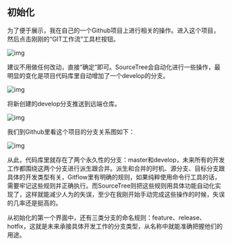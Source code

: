 ## 初始化

为了便于展示，我在自己的一个Github项目上进行相关的操作。进入这个项目，然后点击刚刚的“GIT工作流”工具栏按钮。

![img](http://i.imgur.com/DexaxaI.png)

建议不用做任何改动，直接“确定”即可。SourceTree会自动化进行一些操作，最明显的变化是项目代码库里自动增加了一个develop的分支。

![img](http://i.imgur.com/17tTVb0.png)

将新创建的develop分支推送到远端仓库。

![img](http://i.imgur.com/dEZNRGn.png)

我们到Github里看这个项目的分支关系图如下：

![img](http://i.imgur.com/vMQBUHh.png)

从此，代码库里就存在了两个永久性的分支：master和develop，未来所有的开发工作都围绕这两个分支进行派生跟合并。派生和合并的时机、源分支、目标分支跟具体的开发类型有关，Gitflow里有明确的规则，如果纯粹使用命令行工具的话，需要牢记这些规则并正确执行。而SourceTree则把这些规则用具体功能自动化实现了，这样就能减少人为的失误，至少在我刚开始手动完成这些操作的时候，失误的几率还是挺高的。

从初始化的第一个界面中，还有三类分支的命名规则：feature、release、hotfix，这就是未来承接具体开发工作的分支类型，从名称中就能准确把握他们的用途。